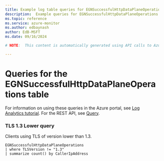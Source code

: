 ```yaml
---
title: Example log table queries for EGNSuccessfulHttpDataPlaneOperations
description:  Example queries for EGNSuccessfulHttpDataPlaneOperations log table
ms.topic: reference
ms.service: azure-monitor
ms.author: edbaynash
author: EdB-MSFT
ms.date: 09/16/2024

# NOTE:  This content is automatically generated using API calls to Azure. Any edits made on these files will be overwritten in the next run of the script. 

---
```


# Queries for the EGNSuccessfulHttpDataPlaneOperations table

For information on using these queries in the Azure portal, see [Log Analytics tutorial](/azure/azure-monitor/logs/log-analytics-tutorial). For the REST API, see [Query](/rest/api/loganalytics/query).


### TLS 1.3 Lower query  


Clients using TLS of version lower than 1.3.  

```query
EGNSuccessfulHttpDataPlaneOperations
| where TLSVersion != "1.3"
| summarize count() by CallerIpAddress
```

